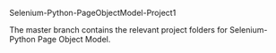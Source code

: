 Selenium-Python-PageObjectModel-Project1

The master branch contains the relevant project folders for Selenium-Python Page Object Model.
